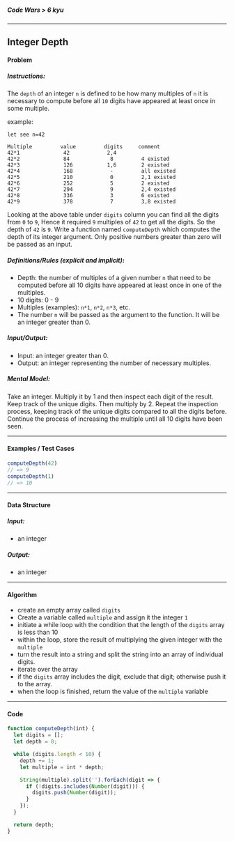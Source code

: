 ##### Code Wars > 6 kyu

---

## Integer Depth

#### Problem

##### Instructions:

The `depth` of an integer `n` is defined to be how many multiples of `n` it is necessary to compute before all `10` digits have appeared at least once in some multiple.

example:

```
let see n=42

Multiple         value         digits     comment
42*1              42            2,4 
42*2              84             8         4 existed
42*3              126           1,6        2 existed
42*4              168            -         all existed
42*5              210            0         2,1 existed
42*6              252            5         2 existed
42*7              294            9         2,4 existed
42*8              336            3         6 existed 
42*9              378            7         3,8 existed
```

Looking at the above table under `digits` column you can find all the digits from `0` to `9`, Hence it required `9` multiples of `42` to get all the digits. So the depth of `42` is `9`. Write a function named `computeDepth` which computes the depth of its integer argument. Only positive numbers greater than zero will be passed as an input.

##### Definitions/Rules (explicit and implicit):

* Depth: the number of multiples of a given number `n` that need to be computed before all 10 digits have appeared at least once in one of the multiples.
* 10 digits: 0 - 9
* Multiples (examples): `n*1`, `n*2`, `n*3`, etc.
* The number `n` will be passed as the argument to the function. It will be an integer greater than 0.

##### Input/Output:

* Input: an integer greater than 0.
* Output: an integer representing the number of necessary multiples.

##### Mental Model:

Take an integer. Multiply it by 1 and then inspect each digit of the result. Keep track of the unique digits. Then multiply by 2. Repeat the inspection process, keeping track of the unique digits compared to all the digits before. Continue the process of increasing the multiple until all 10 digits have been seen.

---

#### Examples / Test Cases

```javascript
computeDepth(42)
// => 9
computeDepth(1)
// => 10
```

---

#### Data Structure

##### Input:

* an integer

##### Output:

* an integer

---

#### Algorithm

* create an empty array called `digits`
* Create a variable called `multiple` and assign it the integer `1`
* initiate a while loop with the condition that the length of the `digits` array is less than 10
* within the loop, store the result of multiplying the given integer with the `multiple`
* turn the result into a string and split the string into an array of individual digits.
* iterate over the array
* if the `digits` array includes the digit, exclude that digit; otherwise push it to the array.
* when the loop is finished, return the value of the `multiple` variable

---

#### Code

```javascript
function computeDepth(int) {
  let digits = [];
  let depth = 0;

  while (digits.length < 10) {
    depth += 1;
    let multiple = int * depth;

    String(multiple).split('').forEach(digit => {
      if (!digits.includes(Number(digit))) {
        digits.push(Number(digit));
      }
    });
  }

  return depth;
}
```





